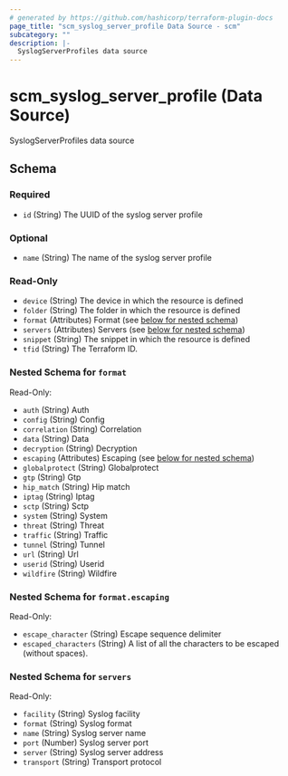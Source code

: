 ```yaml
---
# generated by https://github.com/hashicorp/terraform-plugin-docs
page_title: "scm_syslog_server_profile Data Source - scm"
subcategory: ""
description: |-
  SyslogServerProfiles data source
---
```


# scm_syslog_server_profile (Data Source)

SyslogServerProfiles data source



<!-- schema generated by tfplugindocs -->
## Schema

### Required

- `id` (String) The UUID of the syslog server profile

### Optional

- `name` (String) The name of the syslog server profile

### Read-Only

- `device` (String) The device in which the resource is defined
- `folder` (String) The folder in which the resource is defined
- `format` (Attributes) Format (see [below for nested schema](#nestedatt--format))
- `servers` (Attributes) Servers (see [below for nested schema](#nestedatt--servers))
- `snippet` (String) The snippet in which the resource is defined
- `tfid` (String) The Terraform ID.

<a id="nestedatt--format"></a>
### Nested Schema for `format`

Read-Only:

- `auth` (String) Auth
- `config` (String) Config
- `correlation` (String) Correlation
- `data` (String) Data
- `decryption` (String) Decryption
- `escaping` (Attributes) Escaping (see [below for nested schema](#nestedatt--format--escaping))
- `globalprotect` (String) Globalprotect
- `gtp` (String) Gtp
- `hip_match` (String) Hip match
- `iptag` (String) Iptag
- `sctp` (String) Sctp
- `system` (String) System
- `threat` (String) Threat
- `traffic` (String) Traffic
- `tunnel` (String) Tunnel
- `url` (String) Url
- `userid` (String) Userid
- `wildfire` (String) Wildfire

<a id="nestedatt--format--escaping"></a>
### Nested Schema for `format.escaping`

Read-Only:

- `escape_character` (String) Escape sequence delimiter
- `escaped_characters` (String) A list of all the characters to be escaped (without spaces).



<a id="nestedatt--servers"></a>
### Nested Schema for `servers`

Read-Only:

- `facility` (String) Syslog facility
- `format` (String) Syslog format
- `name` (String) Syslog server name
- `port` (Number) Syslog server port
- `server` (String) Syslog server address
- `transport` (String) Transport protocol
